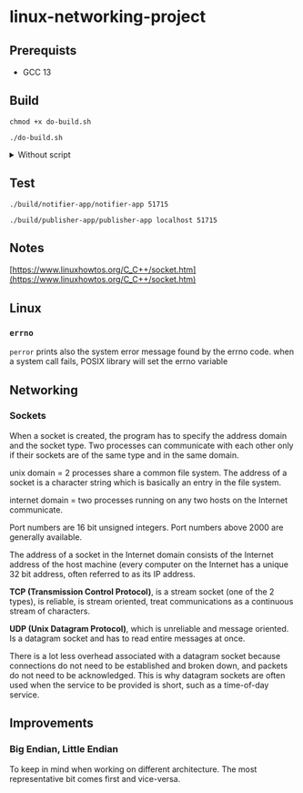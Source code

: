 # linux-networking-project

## Prerequists

- GCC 13

## Build

`chmod +x do-build.sh`

`./do-build.sh`

<details>
    <summary>Without script</summary>
    `mkdir build`
    Avoids cluttering the source directory with the build files.

    `cd build`
    `cmake ..`
    Reads the CMakeLists.txt and generate build files.

    `cd ..`
    `cmake --build ./build`
    Call the build system to compile/link the project.
</details>

## Test

`./build/notifier-app/notifier-app 51715`

`./build/publisher-app/publisher-app localhost 51715`

## Notes

[https://www.linuxhowtos.org/C_C++/socket.htm](https://www.linuxhowtos.org/C_C++/socket.htm)

## Linux

### `errno`

`perror` prints also the system error message found by the errno code.
when a system call fails, POSIX library will set the errno variable

## Networking

### Sockets

When a socket is created, the program has to specify the address domain and the socket type. Two processes can communicate with each other only if their sockets are of the same type and in the same domain.

unix domain = 2 processes share a common file system. The address of a socket is a character string which is basically an entry in the file system.

internet domain = two processes running on any two hosts on the Internet communicate.

Port numbers are 16 bit unsigned integers. Port numbers above 2000 are generally available.

The address of a socket in the Internet domain consists of the Internet address of the host machine (every computer on the Internet has a unique 32 bit address, often referred to as its IP address.

**TCP (Transmission Control Protocol)**, is a stream socket (one of the 2 types), is reliable, is stream oriented, treat communications as a continuous stream of characters.

**UDP (Unix Datagram Protocol)**, which is unreliable and message oriented. Is a datagram socket and has to read entire messages at once.

There is a lot less overhead associated with a datagram socket because connections do not need to be established and broken down, and packets do not need to be acknowledged. This is why datagram sockets are often used when the service to be provided is short, such as a time-of-day service.

## Improvements

### Big Endian, Little Endian

To keep in mind when working on different architecture. The most representative bit comes first and vice-versa. 